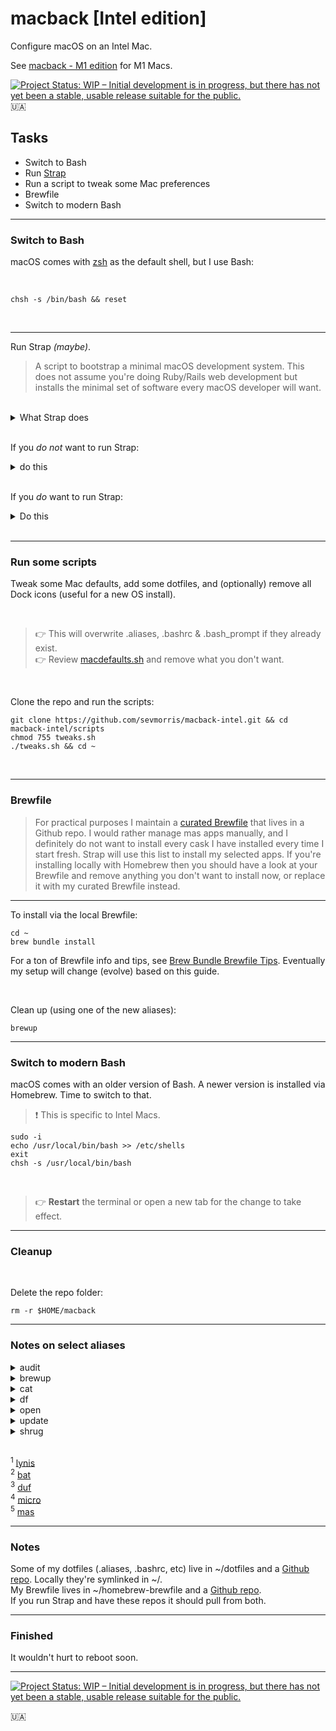 # macback [Intel edition]

Configure macOS on an Intel Mac.

See [macback - M1 edition](https://github.com/sevmorris/macback-m1) for M1 Macs.


[![Project Status: WIP – Initial development is in progress, but there has not yet been a stable, usable release suitable for the public.](https://www.repostatus.org/badges/latest/wip.svg)](https://www.repostatus.org/#wip)<br>
:ukraine:

## Tasks

- Switch to Bash
- Run [Strap](https://github.com/MikeMcQuaid/strap)
- Run a script to tweak some Mac preferences
- Brewfile
- Switch to modern Bash

---
### Switch to Bash

  macOS comes with [zsh](https://support.apple.com/en-us/HT208050) as the default shell, but I use Bash:

  <br>

  ```
  chsh -s /bin/bash && reset
  ```

<br>

---
Run Strap *(maybe)*.

> A script to bootstrap a minimal macOS development system. This does not assume you're doing Ruby/Rails
> web development but installs the minimal set of software every macOS developer will want.

<br>

<details>
  <summary>What Strap does</summary>

<br>

- Disables Java in Safari (for better security)
- Enables the macOS screensaver password immediately (for better security)
- Enables the macOS application firewall (for better security)
- Adds a Found this computer? message to the login screen (for machine recovery)
- Enables full-disk encryption and saves the FileVault Recovery Key to the Desktop (for better security)
- Installs the Xcode Command Line Tools (for compilers and Unix tools)
- Agree to the Xcode license (for using compilers without prompts)
- Installs Homebrew (for installing command-line software)
- Installs Homebrew Bundle (for bundler-like Brewfile support)
- Installs Homebrew Services (for managing Homebrew-installed services)
- Installs Homebrew Cask (for installing graphical software)
- Installs the latest macOS software updates (for better security)
- Installs dotfiles from a user's https://github.com/username/dotfiles repository. If they exist and are executable: runs script/setup to configure the dotfiles and script/strap-after-setup after setting up everything else.
- Installs software from a user's Brewfile in their https://github.com/username/homebrew-brewfile repository or .Brewfile in their home directory.
- A simple web application to set Git's name, email and GitHub token (needs authorised on any organisations you wish to access)
- Idempotent

</details>

<br>

If you _do not_ want to run Strap:

<details>
  <summary>do this</summary>

---
Install [Homebrew](https://brew.sh/):


```
/bin/bash -c "$(curl -fsSL https://raw.githubusercontent.com/Homebrew/install/HEAD/install.sh)"
```

<br>

Install Xcode Command Line Tools:


```
xcode-select --install
```

</details>

<br>

If you _do_ want to run Strap:

<details>
  <summary>Do this</summary>

---

```
git clone https://github.com/MikeMcQuaid/strap
cd strap
bash bin/strap.sh
```

Alternatively, you can run [Strap in a browser](https://macos-strap.herokuapp.com/).

</details>

<br>

---
### Run some scripts

Tweak some Mac defaults, add some dotfiles, and (optionally) remove all Dock icons (useful for a new OS install).

<br>

> :point_right: This will overwrite .aliases, .bashrc & .bash_prompt if they already exist.<br>
> :point_right: Review [macdefaults.sh](scripts/macdefaults.sh) and remove what you don't want.

<br>

Clone the repo and run the scripts:

```
git clone https://github.com/sevmorris/macback-intel.git && cd macback-intel/scripts
chmod 755 tweaks.sh
./tweaks.sh && cd ~
```

<br>

---
### Brewfile

> For practical purposes I maintain a [curated Brewfile](https://github.com/sevmorris/homebrew-brewfile.git) that lives in a Github repo. I would rather manage mas apps manually, and I definitely do not want to install every cask I have installed every time I start fresh. Strap will use this list to install my selected apps. If you're installing locally with Homebrew then you should have a look at your Brewfile and remove anything you don't want to install now, or replace it with my curated Brewfile instead.

---
To install via the local Brewfile:

```
cd ~
brew bundle install
```

For a ton of Brewfile info and tips, see [Brew Bundle Brewfile Tips](https://gist.github.com/ChristopherA/a579274536aab36ea9966f301ff14f3f). Eventually my setup will change (evolve) based on this guide.

<br>

Clean up (using one of the new aliases):

```
brewup
```

---
### Switch to modern Bash

macOS comes with an older version of Bash. A newer version is installed via Homebrew. Time to switch to that.

> :exclamation: This is specific to Intel Macs.

```
sudo -i
echo /usr/local/bin/bash >> /etc/shells
exit
chsh -s /usr/local/bin/bash
```

<br>

> :point_right: **Restart** the terminal or open a new tab for the change to take effect.


---
### Cleanup

<br>

Delete the repo folder:

```
rm -r $HOME/macback
```


---
### Notes on select aliases

<details>
  <summary>audit</summary>
  <br>
  Runs a system audit using security and system auditing tool Lynis <sup>1</sup>.

</details>


<details>
  <summary>brewup</summary>
  <br>
  Updates, upgrades & cleans up Homebrew.

</details>


<details>
  <summary>cat</summary>
  <br>
  Opens a file with cat clone bat <sup>2</sup>.

</details>


<details>
  <summary>df</summary>
  <br>
  Gives an overview of the filesystem disk space usage using Disk Usage/Free utility (duf) <sup>3</sup> instead of df.

</details>


<details>
  <summary>open</summary>
  <br>
  Opens file for editing in the text editor micro <sup>4</sup> .  

</details>


<details>
  <summary>update</summary>
  <br>
  Gets macOS Software Updates (using mas <sup>5</sup>), and updates installed Ruby gems, npm, and their installed packages.

</details>


<details>
  <summary>shrug</summary>
  <br>
  Copies ¯\_(ツ)_/¯ to the clipboard

</details>

<br>

<sup>1</sup> [lynis](https://formulae.brew.sh/formula/lynis#default)<br>
<sup>2</sup> [bat](https://formulae.brew.sh/formula/bat#default)<br>
<sup>3</sup> [duf](https://formulae.brew.sh/formula/duf#default)<br>
<sup>4</sup> [micro](https://formulae.brew.sh/formula/micro#default)<br>
<sup>5</sup> [mas](https://formulae.brew.sh/formula/mas#default)


---
### Notes

Some of my dotfiles (.aliases, .bashrc, etc) live in ~/dotfiles and a [Github repo](https://github.com/sevmorris/dotfiles.git). Locally they're symlinked in ~/.<br>
My Brewfile lives in ~/homebrew-brewfile  and a [Github repo](https://github.com/sevmorris/homebrew-brewfile.git).<br>
If you run Strap and have these repos it should pull from both.


---
### Finished

It wouldn't hurt to reboot soon.

---
[![Project Status: WIP – Initial development is in progress, but there has not yet been a stable, usable release suitable for the public.](https://www.repostatus.org/badges/latest/wip.svg)](https://www.repostatus.org/#wip)

:ukraine:
